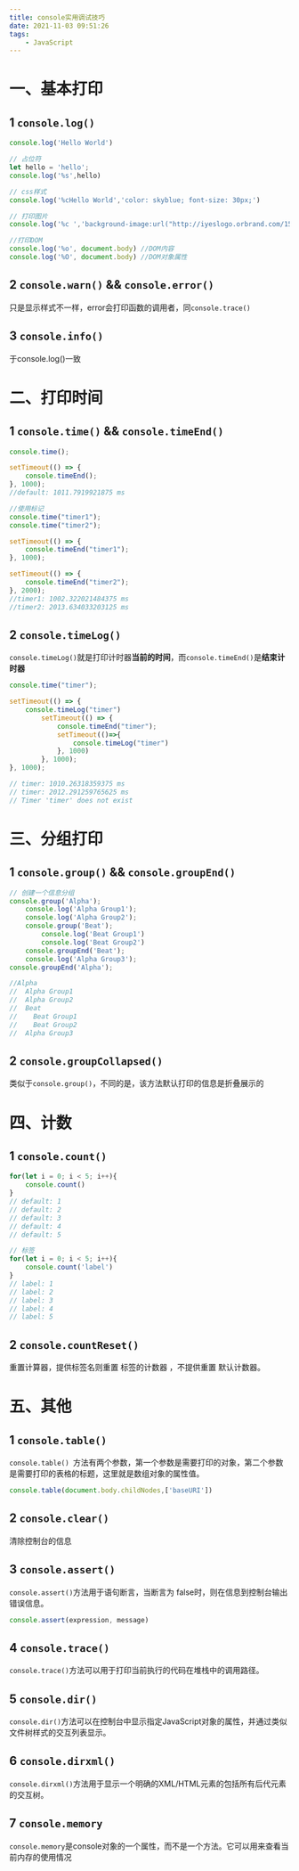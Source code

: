 ```yaml
---
title: console实用调试技巧
date: 2021-11-03 09:51:26
tags:
    - JavaScript
---
```


# 一、基本打印

## 1 `console.log()`

``` js
console.log('Hello World')

// 占位符
let hello = 'hello';
console.log('%s',hello)

// css样式
console.log('%cHello World','color: skyblue; font-size: 30px;')

// 打印图片
console.log('%c ','background-image:url("http://iyeslogo.orbrand.com/150902Google/005.gif");background-size:120% 120%;background-repeat:no-repeat;background-position:center center;line-height:60px;padding:30px 120px;');

//打印DOM
console.log('%o', document.body) //DOM内容
console.log('%O', document.body) //DOM对象属性
```



## 2 `console.warn()` && `console.error()`

只是显示样式不一样，error会打印函数的调用者，同`console.trace()`

## 3 `console.info()`

于console.log()一致



# 二、打印时间

## 1 `console.time()` && `console.timeEnd()`

``` js
console.time();

setTimeout(() => {
	console.timeEnd();
}, 1000);
//default: 1011.7919921875 ms

//使用标记
console.time("timer1");
console.time("timer2");

setTimeout(() => {
	console.timeEnd("timer1");
}, 1000);

setTimeout(() => {
	console.timeEnd("timer2");
}, 2000);
//timer1: 1002.322021484375 ms
//timer2: 2013.634033203125 ms
```

## 2 `console.timeLog()`

`console.timeLog()`就是打印计时器**当前的时间**，而`console.timeEnd()`是**结束计时器**

``` js
console.time("timer");

setTimeout(() => {
    console.timeLog("timer")
		setTimeout(() => {
            console.timeEnd("timer");
            setTimeout(()=>{
                console.timeLog("timer")
            }, 1000)
        }, 1000);
}, 1000);

// timer: 1010.26318359375 ms
// timer: 2012.291259765625 ms
// Timer 'timer' does not exist
```



# 三、分组打印

## 1 `console.group()` && `console.groupEnd()`

``` js
// 创建一个信息分组
console.group('Alpha');
    console.log('Alpha Group1');
	console.log('Alpha Group2');
    console.group('Beat');
        console.log('Beat Group1')
		console.log('Beat Group2')
    console.groupEnd('Beat');
	console.log('Alpha Group3');
console.groupEnd('Alpha');

//Alpha
//  Alpha Group1
//  Alpha Group2
//  Beat
//    Beat Group1
//    Beat Group2
//  Alpha Group3
```



## 2 `console.groupCollapsed()`

类似于`console.group()`，不同的是，该方法默认打印的信息是折叠展示的



# 四、计数

## 1 `console.count()`

``` js
for(let i = 0; i < 5; i++){
	console.count()
}
// default: 1
// default: 2
// default: 3
// default: 4
// default: 5

// 标签
for(let i = 0; i < 5; i++){
	console.count('label')
}
// label: 1
// label: 2
// label: 3
// label: 4
// label: 5
```

## 2 `console.countReset()`

重置计算器，提供标签名则重置 标签的计数器 ，不提供重置 默认计数器。



# 五、其他

## 1 `console.table()`

`console.table() `方法有两个参数，第一个参数是需要打印的对象，第二个参数是需要打印的表格的标题，这里就是数组对象的属性值。

``` js
console.table(document.body.childNodes,['baseURI'])
```

## 2 `console.clear()`

清除控制台的信息

## 3 `console.assert()`

`console.assert()`方法用于语句断言，当断言为 false时，则在信息到控制台输出错误信息。

``` js
console.assert(expression, message)
```

## 4 `console.trace()`

`console.trace()`方法可以用于打印当前执行的代码在堆栈中的调用路径。

## 5 `console.dir()`

`console.dir()`方法可以在控制台中显示指定JavaScript对象的属性，并通过类似文件树样式的交互列表显示。

## 6 `console.dirxml()`

`console.dirxml()`方法用于显示一个明确的XML/HTML元素的包括所有后代元素的交互树。 

## 7 `console.memory`

`console.memory`是console对象的一个属性，而不是一个方法。它可以用来查看当前内存的使用情况
